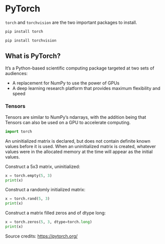# PyTorch

`torch` and `torchvision` are the two important packages to install.

```bash
pip install torch
```

```bash
pip install torchvision
```

## What is PyTorch?

It’s a Python-based scientific computing package targeted at two sets of audiences:

- A replacement for NumPy to use the power of GPUs
- A deep learning research platform that provides maximum flexibility and speed

### Tensors
Tensors are similar to NumPy’s ndarrays, with the addition being that Tensors can also be used on a GPU to accelerate computing.

```python
import torch
```

An uninitialized matrix is declared, but does not contain definite known values before it is used. When an uninitialized matrix is created, whatever values were in the allocated memory at the time will appear as the initial values.

Construct a 5x3 matrix, uninitialized:
```python
x = torch.empty(5, 3)
print(x)
```

Construct a randomly initialized matrix:
```python
x = torch.rand(5, 3)
print(x)
```

Construct a matrix filled zeros and of dtype long:
```python
x = torch.zeros(5, 3, dtype=torch.long)
print(x)
```


Source credits: https://pytorch.org/

